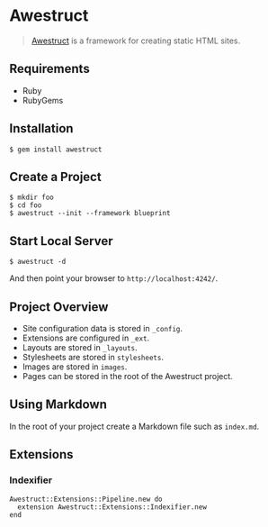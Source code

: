 # Awestruct

> [Awestruct](http://awestruct.org/) is a framework for creating static HTML sites.

## Requirements

* Ruby
* RubyGems

## Installation

	$ gem install awestruct
	
## Create a Project

	$ mkdir foo
	$ cd foo
	$ awestruct --init --framework blueprint

## Start Local Server

	$ awestruct -d
	
And then point your browser to `http://localhost:4242/`.

## Project Overview

* Site configuration data is stored in `_config`.
* Extensions are configured in `_ext`.
* Layouts are stored in `_layouts`.
* Stylesheets are stored in `stylesheets`.
* Images are stored in `images`.
* Pages can be stored in the root of the Awestruct project.

## Using Markdown

In the root of your project create a Markdown file such as `index.md`.

## Extensions

### Indexifier

	Awestruct::Extensions::Pipeline.new do
	  extension Awestruct::Extensions::Indexifier.new
	end
